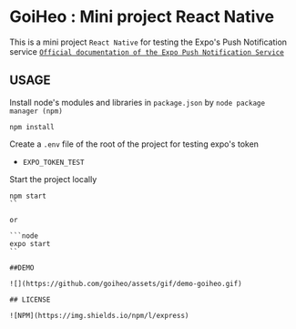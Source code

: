 # GoiHeo : Mini project React Native

This is a mini project `React Native` for testing the Expo's Push Notification service
[`Official documentation of the Expo Push Notification Service`](https://docs.expo.dev/push-notifications/overview/)

## USAGE

Install node's modules and libraries in `package.json` by `node package manager (npm)`

```node
npm install
```

Create a `.env` file of the root of the project for testing expo's token

- `EXPO_TOKEN_TEST`

Start the project locally

```node
npm start
``

or

```node
expo start
``

##DEMO

![](https://github.com/goiheo/assets/gif/demo-goiheo.gif)

## LICENSE

![NPM](https://img.shields.io/npm/l/express)